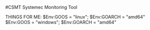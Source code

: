 #CSMT
Systemec Monitoring Tool

THINGS FOR ME:
$Env:GOOS = "linux"; $Env:GOARCH = "amd64"
$Env:GOOS = "windows"; $Env:GOARCH = "amd64"
